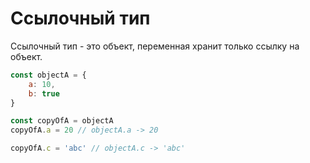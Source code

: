 # Ссылочный тип

Ссылочный тип - это объект, переменная хранит только ссылку на объект.

```javascript
const objectA = {
    a: 10,
    b: true
}

const copyOfA = objectA
copyOfA.a = 20 // objectA.a -> 20

copyOfA.c = 'abc' // objectA.c -> 'abc'
```